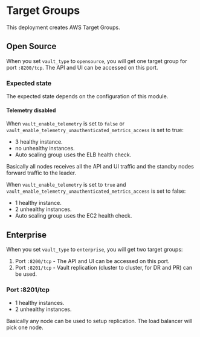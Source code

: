 # Target Groups

This deployment creates AWS Target Groups.

## Open Source

When you set `vault_type` to `opensource`, you will get one target group for port `:8200/tcp`. The API and UI can be accessed on this port.

### Expected state

The expected state depends on the configuration of this module.

#### Telemetry disabled

When `vault_enable_telemetry` is set to `false` or `vault_enable_telemetry_unauthenticated_metrics_access` is set to true:

- 3 healthy instance.
- no unhealthy instances.
- Auto scaling group uses the ELB health check.

Basically all nodes receives all the API and UI traffic and the standby nodes forward traffic to the leader.

When `vault_enable_telemetry` is set to `true` and `vault_enable_telemetry_unauthenticated_metrics_access` is set to false:

- 1 healthy instance.
- 2 unhealthy instances.
- Auto scaling group uses the EC2 health check.

## Enterprise

When you set `vault_type` to `enterprise`, you will get two target groups:

1. Port `:8200/tcp` - The API and UI can be accessed on this port.
2. Port `:8201/tcp` - Vault replication (cluster to cluster, for DR and PR) can be used.

### Port :8201/tcp

- 1 healthy instances.
- 2 unhealthy instances.

Basically any node can be used to setup replication. The load balancer will pick one node.
